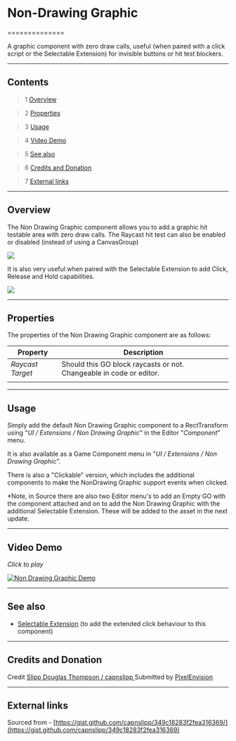 # Non-Drawing Graphic

==============

A graphic component with zero draw calls, useful (when paired with a click script or the Selectable Extension) for invisible buttons or hit test blockers.

---------

## Contents

> 1 [Overview](#markdown-header-overview)

> 2 [Properties](#markdown-header-properties)

> 3 [Usage](#markdown-header-usage)

> 4 [Video Demo](#markdown-header-video-demo)

> 5 [See also](#markdown-header-see-also)

> 6 [Credits and Donation](#markdown-header-credits-and-donation)

> 7 [External links](#markdown-header-external-links)

---------

## Overview

The Non Drawing Graphic component allows you to add a graphic hit testable area with zero draw calls.  The Raycast hit test can also be enabled or disabled (instead of using a CanvasGroup)

![](https://bitbucket.org/UnityUIExtensions/unity-ui-extensions/wiki/Controls/Images/NonDrawingGraphicInspector.jpg)

It is also very useful when paired with the Selectable Extension to add Click, Release and Hold capabilities.

![](https://bitbucket.org/UnityUIExtensions/unity-ui-extensions/wiki/Controls/Images/NonDrawingGraphicInspectorClickable.jpg)

---------

## Properties

The properties of the Non Drawing Graphic component are as follows:

Property | Description
--------- | --------------
*Raycast Target*|Should this GO block raycasts or not.  Changeable in code or editor.
||

---------

## Usage

Simply add the default Non Drawing Graphic component to a RectTransform using "*UI / Extensions / Non Drawing Graphic*" in the Editor "*Component*" menu.

It is also available as a Game Component menu in "*UI / Extensions / Non Drawing Graphic*". 

There is also a "Clickable" version, which includes the additional components to make the NonDrawing Graphic support events when clicked.

*Note, in Source there are also two Editor menu's to add an Empty GO with the component attached and on to add the Non Drawing Graphic with the additional Selectable Extension.
These will be added to the asset in the next update.

---------

## Video Demo

*Click to play*

[![Non Drawing Graphic Demo](https://bitbucket.org/UnityUIExtensions/unity-ui-extensions/wiki/Controls/Images/NonDrawingGraphicDemo.jpg)](https://bitbucket.org/UnityUIExtensions/unity-ui-extensions/wiki/Controls/Images/NonDrawingGraphicDemo.mp4 "Non Drawing Graphic Demo")

---------

## See also

* [Selectable Extension](https://bitbucket.org/UnityUIExtensions/unity-ui-extensions/wiki/Controls/UISelectableExtension)
(to add the extended click behaviour to this component)

---------

## Credits and Donation

Credit [Slipp Douglas Thompson / capnslipp ](https://github.com/capnslipp)
Submitted by [PixelEnvision](https://github.com/PixelEnvision)

---------

## External links

Sourced from - [https://gist.github.com/capnslipp/349c18283f2fea316369/](https://gist.github.com/capnslipp/349c18283f2fea316369)
